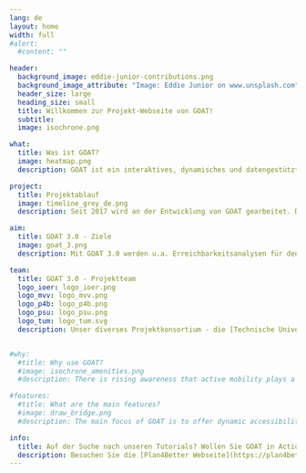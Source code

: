```yaml
---
lang: de
layout: home
width: full
#alert:
  #content: ""

header:
  background_image: eddie-junior-contributions.png
  background_image_attribute: "Image: Eddie Junior on www.unsplash.com"
  header_size: large
  heading_size: small
  title: Willkommen zur Projekt-Webseite von GOAT!
  subtitle:
  image: isochrone.png

what:
  title: Was ist GOAT?
  image: heatmap.png
  description: GOAT ist ein interaktives, dynamisches und datengestütztes Planungswerkzeug für die Erreichbarkeitsplanung. Es wird von einer aktiven Community als Open-Source-Projekt entwickelt. Mit GOAT können Erreichbarkeitsanalysen mit verschiedenen Verkehrsmitteln berechnet werden. Regelmäßig kommen neue Funktionen und Verbesserungen hinzu. 

project:
  title: Projektablauf
  image: timeline_grey_de.png
  description: Seit 2017 wird an der Entwicklung von GOAT gearbeitet. Der bisher größte Meilenstein war der Release der Version 1.0 und die Gründung von [Plan4Better](https://plan4better.de) als Core-Entwickler sowie Vertreiber der Software. Derzeit werden im Rahmen des 3-jährigen Projektes "GOAT 3.0" (mFUND Förderlinie 2) zahlreiche neue Features in einem ko-kreativen Prozess entwickelt. 

aim:
  title: GOAT 3.0 - Ziele
  image: goat_3.png
  description: Mit GOAT 3.0 werden u.a. Erreichbarkeitsanalysen für den öffentlichen Nahverkehr, das Auto sowie für On-Demand-Verkehre und intermodale Wegeketten (B+R, P+R) ermöglicht. Außerdem werden weitere Indikatoren, wie ein 15-Minuten-Stadt Indikator, und Analyseoptionen für die Planung von Grün- und Freiräumen entwickelt. Durch die Integration von zusätzlichen räumlichen Datensätzen und eine smarte Visualisierung werden die Analysen komplettiert.

team:
  title: GOAT 3.0 - Projektteam
  logo_ioer: logo_ioer.png
  logo_mvv: logo_mvv.png
  logo_p4b: logo_p4b.png
  logo_psu: logo_psu.png
  logo_tum: logo_tum.svg
  description: Unser diverses Projektkonsortium - die [Technische Universität München (TUM)](https://www.mos.ed.tum.de/sv/startseite/), die [Plan4Better GmbH (P4B)](https://plan4better.de), das [Leibniz-Institut für ökologische Raumentwicklung Dresden (IÖR)](https://www.ioer.de/), die [Prof. Schaller UmweltConsult GmbH (PSU)](https://www.psu-schaller.de/) und der [Münchner Verkehrs- und Tarifverbund GmbH (MVV)](https://www.mvv-muenchen.de/) - beinhaltet Experten:innen aus der Erreichbarkeitsplanung, der GIS-Entwicklung, der Grünraumplanung, dem ÖPNV-Ausbau und vielem mehr. 


#why:
  #title: Why use GOAT?
  #image: isochrone_amenities.png
  #description: There is rising awareness that active mobility plays a vital role in urban transport systems. However, to date there are few planning instruments that are focusing on walking and cycling. GOAT as an accessibility tool is therefore designed to model walking/cycling accessibility and serve as a suitable instrument for easier, better, and more open transport and urban planning.

#features:
  #title: What are the main features?
  #image: draw_bridge.png
  #description: The main focus of GOAT is to offer dynamic accessibility analysis at the street, neighborhood, and district level. With GOAT, you can calculate different accessibility indicators such as isochrones and gravity-based heatmaps. What is special about GOAT is that you can develop your own case scenarios. For instance, you can model the effects of a new bridge or new housing development on accessibility. 

info: 
  title: Auf der Suche nach unseren Tutorials? Wollen Sie GOAT in Action sehen?
  description: Besuchen Sie die [Plan4Better Webseite](https://plan4better.de)!
---
```

